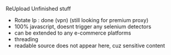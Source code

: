 ReUpload Unfinished stuff 
+ Rotate Ip : done (vpn) (still looking for premium proxy)
+ 100% javascript, doesnt trigger any selenium detectors
+ can be extended to any e-commerce platforms
+ threading
+ readable source does not appear here, cuz sensitive content
